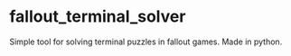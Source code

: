 # fallout_terminal_solver
Simple tool for solving terminal puzzles in fallout games. Made in python.
